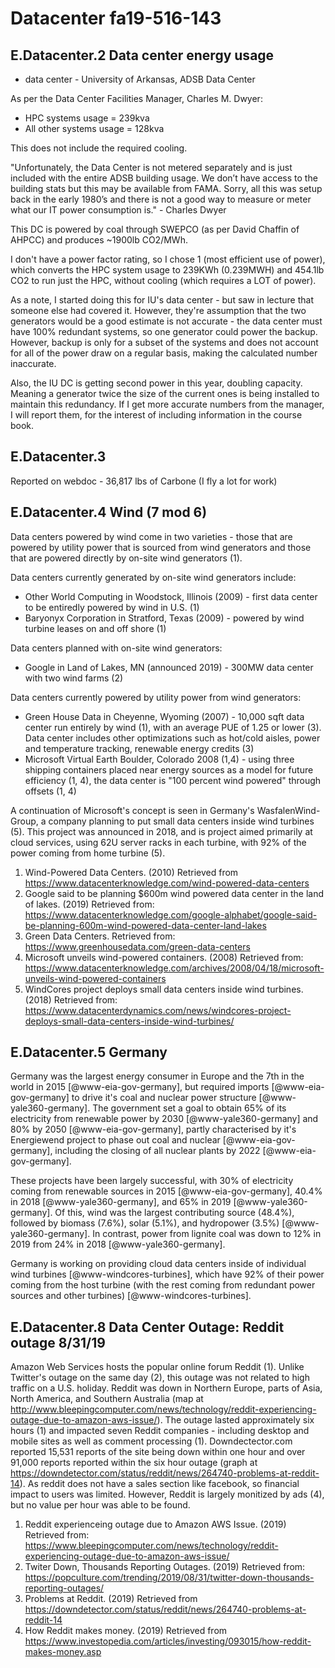 # Datacenter fa19-516-143


## E.Datacenter.2 Data center energy usage

* data center - University of Arkansas, ADSB Data Center

As per the Data Center Facilities Manager, Charles M. Dwyer:

* HPC systems usage = 239kva
* All other systems usage = 128kva

This does not include the required cooling.

"Unfortunately, the Data Center is not metered separately and is just included with the entire ADSB building usage.  We don’t have access to the building stats but this may be available from FAMA.  Sorry, all this was setup back in the early 1980’s and there is not a good way to measure or meter what our IT power consumption is." - Charles Dwyer

This DC is powered by coal through SWEPCO (as per David Chaffin of AHPCC) and produces ~1900lb CO2/MWh.

I don't have a power factor rating, so I chose 1 (most efficient use of power), which converts the HPC system usage to 239KWh (0.239MWH) and 454.1lb CO2 to run just the HPC, without cooling (which requires a LOT of power).

As a note, I started doing this for IU's data center - but saw in lecture that someone else had covered it.  However, they're assumption that the two generators would be a good estimate is not accurate - the data center must have 100% redundant systems, so one generator could power the backup.  However, backup is only for a subset of the systems and does not account for all of the power draw on a regular basis, making the calculated number inaccurate. 

Also, the IU DC is getting second power in this year, doubling capacity.  Meaning a generator twice the size of the current ones is being installed to maintain this redundancy.  If I get more accurate numbers from the manager, I will report them, for the interest of including information in the course book. 

## E.Datacenter.3

Reported on webdoc - 36,817 lbs of Carbone (I fly a lot for work) 


## E.Datacenter.4 Wind (7 mod 6)

Data centers powered by wind come in two varieties - those that are
powered by utility power that is sourced from wind generators and those
that are powered directly by on-site wind generators (1).

Data centers currently generated by on-site wind generators include:

* Other World Computing in Woodstock, Illinois (2009) - first data center to be entiredly powered by wind in U.S. (1)
* Baryonyx Corporation in Stratford, Texas (2009) - powered by wind turbine leases on and off shore (1)

Data centers planned with on-site wind generators:

* Google in Land of Lakes, MN (announced 2019) - 300MW data center with two wind farms (2)

Data centers currently powered by utility power from wind generators:

* Green House Data in Cheyenne, Wyoming (2007) - 10,000 sqft data center run entirely by wind (1), with an average 
PUE of 1.25 or lower (3).  Data center includes other optimizations such as hot/cold aisles, power and temperature 
tracking, renewable energy credits (3)
* Microsoft Virtual Earth Boulder, Colorado 2008 (1,4) - using three shipping containers placed near energy sources 
as a model for future efficiency (1, 4), the data center is "100 percent wind powered" through offsets (1, 4)

A continuation of Microsoft's concept is seen in Germany's WasfalenWind-Group, a company planning to put small data 
centers inside wind turbines (5). This project was announced in 2018, and is project aimed primarily at cloud services, 
using 62U server racks in each turbine, with 92% of the power coming from home turbine (5).

1. Wind-Powered Data Centers. (2010) Retrieved from <https://www.datacenterknowledge.com/wind-powered-data-centers>
2. Google said to be planning $600m wind powered data center in the land of lakes. (2019) Retrieved from: 
<https://www.datacenterknowledge.com/google-alphabet/google-said-be-planning-600m-wind-powered-data-center-land-lakes>
3. Green Data Centers. Retrieved from: <https://www.greenhousedata.com/green-data-centers>
4. Microsoft unveils wind-powered containers. (2008) Retrieved from: 
<https://www.datacenterknowledge.com/archives/2008/04/18/microsoft-unveils-wind-powered-containers>
5. WindCores project deploys small data centers inside wind turbines. (2018) Retrieved from: 
<https://www.datacenterdynamics.com/news/windcores-project-deploys-small-data-centers-inside-wind-turbines/>

## E.Datacenter.5 Germany

Germany was the largest energy consumer in Europe and the 7th in the
world in 2015 [@www-eia-gov-germany], but required imports
[@www-eia-gov-germany] to drive it's coal and nuclear power structure
[@www-yale360-germany].  The government set a goal to obtain 65% of its
electricity from renewable power by 2030 [@www-yale360-germany] and 80%
by 2050 [@www-eia-gov-germany], partly characterised by it's Energiewend
project to phase out coal and nuclear [@www-eia-gov-germany], including
the closing of all nuclear plants by 2022 [@www-eia-gov-germany].

These projects have been largely successful, with 30% of electricity
coming from renewable sources in 2015 [@www-eia-gov-germany], 40.4% in
2018 [@www-yale360-germany], and 65% in 2019 [@www-yale360-germany].  Of
this, wind was the largest contributing source (48.4%), followed by
biomass (7.6%), solar (5.1%), and hydropower (3.5%)
[@www-yale360-germany].  In contrast, power from lignite coal was down
to 12% in 2019 from 24% in 2018 [@www-yale360-germany].

Germany is working on providing cloud data centers inside of individual
wind turbines [@www-windcores-turbines], which have 92% of their power coming from the host
turbine (with the rest coming from redundant power sources and other
turbines) [@www-windcores-turbines].


## E.Datacenter.8 Data Center Outage: Reddit outage 8/31/19

Amazon Web Services hosts the popular online forum Reddit (1).  Unlike Twitter's outage on the same day (2), this outage 
was not related to high traffic on a U.S. holiday.  Reddit was down in Northern Europe, parts of Asia, North America, and 
Southern Australia (map at <http://www.bleepingcomputer.com/news/technology/reddit-experiencing-outage-due-to-amazon-aws-issue/>). 
The outage lasted approximately six hours (1) and impacted seven Reddit companies - including desktop and mobile sites as 
well as comment processing (1).  Downdectector.com reported 15,531 reports of the site being down within one hour and over 
91,000 reports reported within the six hour outage (graph at 
<https://downdetector.com/status/reddit/news/264740-problems-at-reddit-14>).  As reddit does not have a sales section like 
facebook, so financial impact to users was limited.  However, Reddit is largely monitized by ads (4), but no value per 
hour was able to be found.

1. Reddit experienceing outage due to Amazon AWS Issue. (2019) Retrieved from: 
<https://www.bleepingcomputer.com/news/technology/reddit-experiencing-outage-due-to-amazon-aws-issue/>
2. Twiter Down, Thousands Reporting Outages. (2019) Retrieved from: 
<https://popculture.com/trending/2019/08/31/twitter-down-thousands-reporting-outages/>
3. Problems at Reddit. (2019) Retrieved from <https://downdetector.com/status/reddit/news/264740-problems-at-reddit-14>
4. How Reddit makes money. (2019) Retrieved from 
<https://www.investopedia.com/articles/investing/093015/how-reddit-makes-money.asp>
